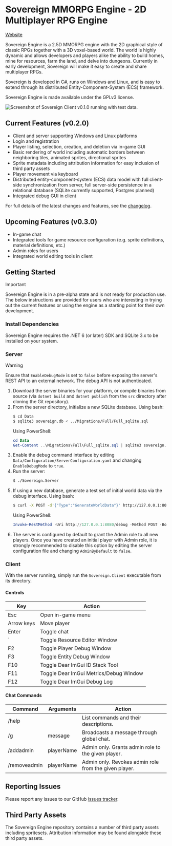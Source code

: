# Sovereign MMORPG Engine - 2D Multiplayer RPG Engine

[Website](https://sovereignengine.com)

Sovereign Engine is a 2.5D MMORPG engine with the 2D graphical style of classic RPGs
together with a 3D voxel-based world. The world is highly dynamic and allows
developers and players alike the ability to build homes, mine for resources, farm the
land, and delve into dungeons. Currently in early development, Sovereign will make it easy to
create and share multiplayer RPGs.

Sovereign is developed in C#, runs on Windows and Linux, and is easy to
extend through its distributed Entity-Component-System (ECS) framework.

Sovereign Engine is made available under the GPLv3 license.

![Screenshot of Sovereign Client v0.1.0 running with test data.](screenshot.png)

## Current Features (v0.2.0)

* Client and server supporting Windows and Linux platforms
* Login and registration
* Player listing, selection, creation, and deletion via in-game GUI
* Basic rendering of world including automatic borders between neighboring tiles, animated
  sprites, directional sprites
* Sprite metadata including attribution information for easy inclusion of third party
  assets
* Player movement via keyboard
* Distributed entity-component-system (ECS) data model with full client-side synchronization from
  server, full server-side persistence in a relational database (SQLite currently supported,
  Postgres planned)
* Integrated debug GUI in client

For full details of the latest changes and features, see the [changelog](CHANGELOG.md).

## Upcoming Features (v0.3.0)

* In-game chat
* Integrated tools for game resource configuration (e.g. sprite definitions, material definitions, etc.)
* Admin roles for users
* Integrated world editing tools in client

## Getting Started

> [!IMPORTANT]
> Sovereign Engine is in a pre-alpha state and is not ready for production use.
> The below instructions are provided for users who are interesting in trying out the
> current features or using the engine as a starting point for their own development.

### Install Dependencies

Sovereign Engine requires the .NET 6 (or later) SDK and SQLite 3.x to be
installed on your system.

### Server

> [!WARNING]
> Ensure that `EnableDebugMode` is set to `false` before exposing the
> server's REST API to an external network. The debug API is not authenticated.

1. Download the server binaries for your platform, or compile binaries from source (via
   `dotnet build` and `dotnet publish` from the `src` directory after cloning the Git repository).
2. From the server directory, initialize a new SQLite database. Using bash:
   ```bash
   $ cd Data
   $ sqlite3 sovereign.db < ../Migrations/Full/Full_sqlite.sql
   ```
   Using PowerShell:
   ```powershell
   cd Data
   Get-Content ..\Migrations\Full\Full_sqlite.sql | sqlite3 sovereign.db
   ```
3. Enable the debug command interface by editing `Data/Configuration/ServerConfiguration.yaml`
   and changing `EnableDebugMode` to `true`.
4. Run the server:
   ```bash
   $ ./Sovereign.Server
   ```
5. If using a new database, generate a test set of initial world data via the debug interface. Using bash:
   ```bash
   $ curl -X POST -d'{"Type":"GenerateWorldData"}' http://127.0.0.1:8080/debug
   ```
   Using PowerShell:
   ```powershell
   Invoke-RestMethod -Uri http://127.0.0.1:8080/debug -Method POST -Body '{"Type": "GenerateWorldData"}'
   ```
6. The server is configured by default to grant the Admin role to all new players. Once you have created
   an initial player with Admin role, it is strongly recommended to disable this option by editing
   the server configuration file and changing `AdminByDefault` to `false`.

### Client

With the server running, simply run the `Sovereign.Client` executable from its directory.

#### Controls

| Key        | Action                                 |
|------------|----------------------------------------|
| Esc        | Open in-game menu                      |
| Arrow keys | Move player                            |
| Enter      | Toggle chat                            |
| `          | Toggle Resource Editor Window          |
| F2         | Toggle Player Debug Window             |
| F3         | Toggle Entity Debug Window             |
| F10        | Toggle Dear ImGui ID Stack Tool        |
| F11        | Toggle Dear ImGui Metrics/Debug Window |
| F12        | Toggle Dear ImGui Debug Log            |

#### Chat Commands

| Command      | Arguments  | Action                                                |
|--------------|------------|-------------------------------------------------------|
| /help        |            | List commands and their descriptions.                 |
| /g           | message    | Broadcasts a message through global chat.             |
| /addadmin    | playerName | Admin only. Grants admin role to the given player.    |
| /removeadmin | playerName | Admin only. Revokes admin role from the given player. |

## Reporting Issues

Please report any issues to our GitHub [issues tracker](https://github.com/opticfluorine/sovereign/issues).

## Third Party Assets

The Sovereign Engine repository contains a number of third party assets
including spritesets. Attribution information may be found alongside these third party
assets.
